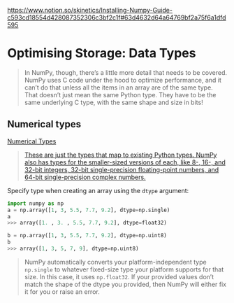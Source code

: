 https://www.notion.so/skinetics/Installing-Numpy-Guide-c593cd18554d428087352306c3bf2c1f#63d4632d64a64769bf2a75f6a1dfd595

# Optimising Storage: Data Types

> In NumPy, though, there’s a little more detail that needs to be covered. NumPy uses C code under the hood to optimize performance, and it can’t do that unless all the items in an array are of the same type. That doesn’t just mean the same Python type. They have to be the same underlying C type, with the same shape and size in bits!

## Numerical types

[Numerical Types](https://www.notion.so/5ba6a618db6c4753b0d1bcee4dd02bae)

> [These are just the types that map to existing Python types. NumPy also has types for the smaller-sized versions of each, like 8-, 16-, and 32-bit integers, 32-bit single-precision floating-point numbers, and 64-bit single-precision complex numbers.](https://numpy.org/devdocs/user/basics.types.html)

Specify type when creating an array using the `dtype` argument:

```python
import numpy as np
a = np.array([1, 3, 5.5, 7.7, 9.2], dtype=np.single)
a
>>> array([1. , 3. , 5.5, 7.7, 9.2], dtype=float32)

b = np.array([1, 3, 5.5, 7.7, 9.2], dtype=np.uint8)
b
>>> array([1, 3, 5, 7, 9], dtype=np.uint8)
```

> NumPy automatically converts your platform-independent type `np.single` to whatever fixed-size type your platform supports for that size. In this case, it uses `np.float32`. If your provided values don’t match the shape of the dtype you provided, then NumPy will either fix it for you or raise an error.